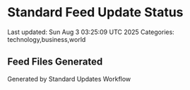 # Standard Feed Update Status
Last updated: Sun Aug  3 03:25:09 UTC 2025
Categories: technology,business,world

## Feed Files Generated

Generated by Standard Updates Workflow
